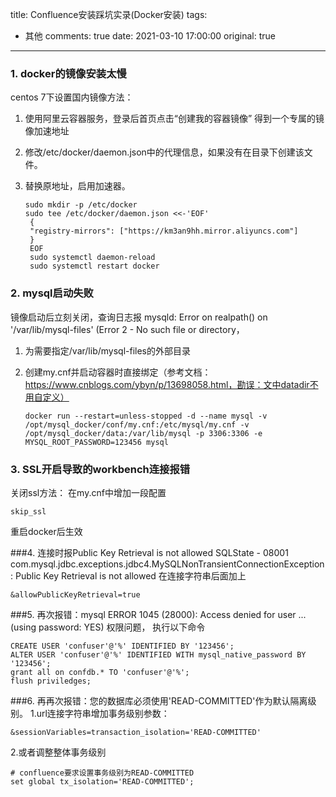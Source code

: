 title: Confluence安装踩坑实录(Docker安装)
tags:
  - 其他
comments: true
date: 2021-03-10 17:00:00
original: true

---
### 1. docker的镜像安装太慢
centos 7下设置国内镜像方法： 
1. 使用阿里云容器服务，登录后首页点击“创建我的容器镜像” 得到一个专属的镜像加速地址
2. 修改/etc/docker/daemon.json中的代理信息，如果没有在目录下创建该文件。
3. 替换原地址，启用加速器。

       sudo mkdir -p /etc/docker
       sudo tee /etc/docker/daemon.json <<-'EOF'
        {
        "registry-mirrors": ["https://km3an9hh.mirror.aliyuncs.com"]
        }
        EOF
        sudo systemctl daemon-reload
        sudo systemctl restart docker


### 2. mysql启动失败
镜像启动后立刻关闭，查询日志报 mysqld: Error on realpath() on '/var/lib/mysql-files' (Error 2 - No such file or directory，
1. 为需要指定/var/lib/mysql-files的外部目录
2. 创建my.cnf并启动容器时直接绑定（参考文档： https://www.cnblogs.com/ybyn/p/13698058.html，勘误：文中datadir不用自定义）

       docker run --restart=unless-stopped -d --name mysql -v /opt/mysql_docker/conf/my.cnf:/etc/mysql/my.cnf -v /opt/mysql_docker/data:/var/lib/mysql -p 3306:3306 -e MYSQL_ROOT_PASSWORD=123456 mysql

### 3. SSL开启导致的workbench连接报错
关闭ssl方法： 在my.cnf中增加一段配置
    
    skip_ssl
    
重启docker后生效

###4. 连接时报Public Key Retrieval is not allowed
SQLState - 08001
com.mysql.jdbc.exceptions.jdbc4.MySQLNonTransientConnectionException: Public Key Retrieval is not allowed
在连接字符串后面加上

    &allowPublicKeyRetrieval=true
    
###5. 再次报错：mysql ERROR 1045 (28000): Access denied for user ... (using password: YES)
权限问题， 执行以下命令
    
    CREATE USER 'confuser'@'%' IDENTIFIED BY '123456';
    ALTER USER 'confuser'@'%' IDENTIFIED WITH mysql_native_password BY '123456';
    grant all on confdb.* TO 'confuser'@'%';
    flush priviledges;
    
###6. 再再次报错：您的数据库必须使用'READ-COMMITTED'作为默认隔离级别。
1.url连接字符串增加事务级别参数：

    &sessionVariables=transaction_isolation='READ-COMMITTED'
    
2.或者调整整体事务级别

    # confluence要求设置事务级别为READ-COMMITTED
    set global tx_isolation='READ-COMMITTED';